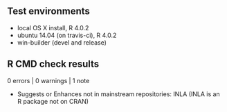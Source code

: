 ## Test environments
* local OS X install, R 4.0.2
* ubuntu 14.04 (on travis-ci), R 4.0.2
* win-builder (devel and release)

## R CMD check results

0 errors | 0 warnings | 1 note

* Suggests or Enhances not in mainstream repositories:
  INLA
  (INLA is an R package not on CRAN)
